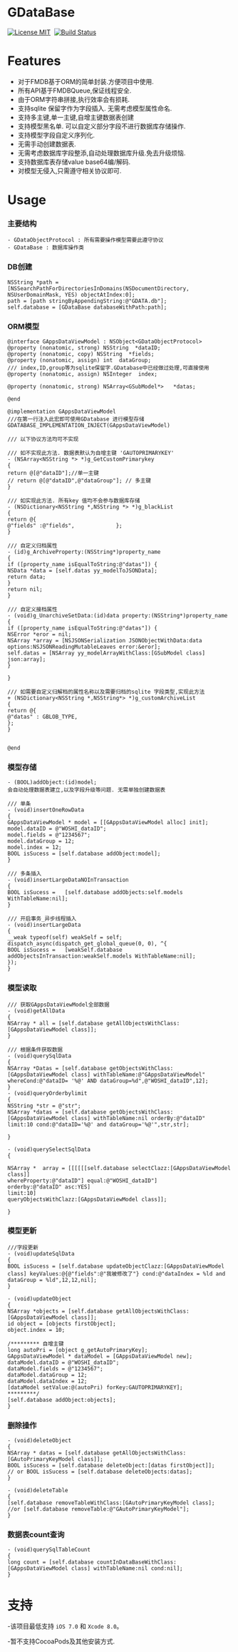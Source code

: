 
GDataBase
==============

[![License MIT](https://img.shields.io/badge/license-MIT-green.svg?style=flat)](https://raw.githubusercontent.com/GIKICoder/GDataBase/master/LICENSE)&nbsp;
[![Build Status](https://travis-ci.org/ibireme/YYModel.svg?branch=master)](https://github.com/GIKICoder/GDataBase)&nbsp;

Features
==============
- 对于FMDB基于ORM的简单封装.方便项目中使用.
- 所有API基于FMDBQueue,保证线程安全.
- 由于ORM字符串拼接,执行效率会有损耗.
- 支持sqlite 保留字作为字段插入. 无需考虑模型属性命名.
- 支持多主键,单一主键,自增主键数据表创建
- 支持模型黑名单. 可以自定义部分字段不进行数据库存储操作.
- 支持模型字段自定义序列化. 
- 无需手动创建数据表.
- 无需考虑数据库字段整添,自动处理数据库升级.免去升级烦恼.
- 支持数据库表存储value base64编/解码.
- 对模型无侵入,只需遵守相关协议即可.

Usage
==============
### 主要结构

```
- GDataObjectProtocol : 所有需要操作模型需要此遵守协议
- GDataBase : 数据库操作类
```

### DB创建
```
NSString *path = [NSSearchPathForDirectoriesInDomains(NSDocumentDirectory, NSUserDomainMask, YES) objectAtIndex:0];
path = [path stringByAppendingString:@"GDATA.db"];    
self.database = [GDataBase databaseWithPath:path];
```
### ORM模型
```
@interface GAppsDataViewModel : NSObject<GDataObjectProtocol>
@property (nonatomic, strong) NSString  *dataID;
@property (nonatomic, copy) NSString  *fields;
@property (nonatomic, assign) int  dataGroup;
/// index,ID,group等为sqlite保留字.GDatabase中已经做过处理,可直接使用
@property (nonatomic, assign) NSInteger  index;

@property (nonatomic, strong) NSArray<GSubModel*>   *datas;

@end

@implementation GAppsDataViewModel
///在第一行注入此宏即可使用GDatabase 进行模型存储
GDATABASE_IMPLEMENTATION_INJECT(GAppsDataViewModel)

/// 以下协议方法均可不实现

/// 如不实现此方法. 数据表默认为自增主键 'GAUTOPRIMARYKEY' 
- (NSArray<NSString *> *)g_GetCustomPrimarykey
{
return @[@"dataID"];//单一主键
// return @[@"dataID",@"dataGroup"]; // 多主键
}

/// 如实现此方法. 所有key 值均不会参与数据库存储
- (NSDictionary<NSString *,NSString *> *)g_blackList
{
return @{
@"fields" :@"fields",             };
}

/// 自定义归档属性
- (id)g_ArchiveProperty:(NSString*)property_name
{
if ([property_name isEqualToString:@"datas"]) {
NSData *data = [self.datas yy_modelToJSONData];
return data;
}
return nil;
}

/// 自定义接档属性
- (void)g_UnarchiveSetData:(id)data property:(NSString*)property_name
{
if ([property_name isEqualToString:@"datas"]) {
NSError *eror = nil;
NSArray *array = [NSJSONSerialization JSONObjectWithData:data options:NSJSONReadingMutableLeaves error:&eror];
self.datas = [NSArray yy_modelArrayWithClass:[GSubModel class] json:array];
}

}

/// 如需要自定义归解档的属性名称以及需要归档的sqlite 字段类型,实现此方法
+ (NSDictionary<NSString *,NSString*> *)g_customArchiveList
{
return @{
@"datas" : GBLOB_TYPE,
};
}


@end
```

### 模型存储

```
- (BOOL)addObject:(id)model;
会自动处理数据表建立,以及字段升级等问题. 无需单独创建数据表
```

```
/// 单条
- (void)insertOneRowData
{
GAppsDataViewModel * model = [[GAppsDataViewModel alloc] init];
model.dataID = @"WOSHI_dataID";
model.fields = @"1234567";
model.dataGroup = 12;
model.index = 12;
BOOL isSucess = [self.database addObject:model];
}

/// 多条插入
- (void)insertLargeDataNOInTransaction
{
BOOL isSucess =   [self.database addObjects:self.models WithTableName:nil];
}

/// 开启事务_异步线程插入
- (void)insertLargeData
{
__weak typeof(self) weakSelf = self;
dispatch_async(dispatch_get_global_queue(0, 0), ^{
BOOL isSucess =   [weakSelf.database addObjectsInTransaction:weakSelf.models WithTableName:nil];
});
}

```

### 模型读取
```
/// 获取GAppsDataViewModel全部数据
- (void)getAllData
{
NSArray * all = [self.database getAllObjectsWithClass:[GAppsDataViewModel class]];
}

/// 根据条件获取数据
- (void)querySqlData
{
NSArray *Datas = [self.database getObjectsWithClass:[GAppsDataViewModel class] withTableName:@"GAppsDataViewModel"  whereCond:@"dataID= '%@' AND dataGroup=%d",@"WOSHI_dataID",12];
}
- (void)queryOrderbylimit
{
NSString *str = @"str";
NSArray *datas = [self.database getObjectsWithClass:[GAppsDataViewModel class] withTableName:nil orderBy:@"dataID" limit:10 cond:@"dataID='%@' and dataGroup='%@'",str,str];

}

- (void)querySelectSqlData
{

NSArray *  array = [[[[[[self.database selectClazz:[GAppsDataViewModel class]]
whereProperty:@"dataID"] equal:@"WOSHI_dataID"]
orderby:@"dataID" asc:YES]
limit:10]
queryObjectsWithClazz:[GAppsDataViewModel class]];

}

```
### 模型更新

```
///字段更新
- (void)updateSqlData
{
BOOL isSucess = [self.database updateObjectClazz:[GAppsDataViewModel class] keyValues:@{@"fields":@"我被修改了"} cond:@"dataIndex = %ld and dataGroup = %ld",12,12,nil];
}

- (void)updateObject
{
NSArray *objects = [self.database getAllObjectsWithClass:[GAppsDataViewModel class]];
id object = [objects firstObject];
object.index = 10;

/********* 自增主键
long autoPri = [object g_getAutoPrimaryKey];
GAppsDataViewModel * dataModel = [GAppsDataViewModel new];
dataModel.dataID = @"WOSHI_dataID";
dataModel.fields = @"1234567";
dataModel.dataGroup = 12;
dataModel.dataIndex = 12;
[dataModel setValue:@(autoPri) forKey:GAUTOPRIMARYKEY];
*********/
[self.database addObject:objects];
}

```
### 删除操作
```
- (void)deleteObject
{
NSArray * datas = [self.database getAllObjectsWithClass:[GAutoPrimaryKeyModel class]];
BOOL isSucess = [self.database deleteObject:[datas firstObject]];
// or BOOL isSucess = [self.database deleteObjects:datas];
}

- (void)deleteTable
{
[self.database removeTableWithClass:[GAutoPrimaryKeyModel class];
//or [self.database removeTable:@"GAutoPrimaryKeyModel"];
}
```


### 数据表count查询
```
- (void)querySqlTableCount
{
long count = [self.database countInDataBaseWithClass:[GAppsDataViewModel class] withTableName:nil cond:nil];
}
```
支持
==============
-该项目最低支持 `iOS 7.0` 和 `Xcode 8.0`。

-暂不支持CocoaPods及其他安装方式.
